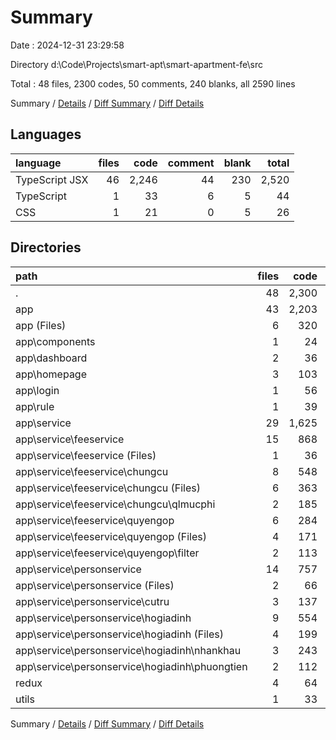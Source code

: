 # Summary

Date : 2024-12-31 23:29:58

Directory d:\\Code\\Projects\\smart-apt\\smart-apartment-fe\\src

Total : 48 files,  2300 codes, 50 comments, 240 blanks, all 2590 lines

Summary / [Details](details.md) / [Diff Summary](diff.md) / [Diff Details](diff-details.md)

## Languages
| language | files | code | comment | blank | total |
| :--- | ---: | ---: | ---: | ---: | ---: |
| TypeScript JSX | 46 | 2,246 | 44 | 230 | 2,520 |
| TypeScript | 1 | 33 | 6 | 5 | 44 |
| CSS | 1 | 21 | 0 | 5 | 26 |

## Directories
| path | files | code | comment | blank | total |
| :--- | ---: | ---: | ---: | ---: | ---: |
| . | 48 | 2,300 | 50 | 240 | 2,590 |
| app | 43 | 2,203 | 40 | 227 | 2,470 |
| app (Files) | 6 | 320 | 8 | 22 | 350 |
| app\\components | 1 | 24 | 0 | 6 | 30 |
| app\\dashboard | 2 | 36 | 1 | 5 | 42 |
| app\\homepage | 3 | 103 | 0 | 4 | 107 |
| app\\login | 1 | 56 | 1 | 13 | 70 |
| app\\rule | 1 | 39 | 0 | 4 | 43 |
| app\\service | 29 | 1,625 | 30 | 173 | 1,828 |
| app\\service\\feeservice | 15 | 868 | 5 | 97 | 970 |
| app\\service\\feeservice (Files) | 1 | 36 | 0 | 4 | 40 |
| app\\service\\feeservice\\chungcu | 8 | 548 | 5 | 62 | 615 |
| app\\service\\feeservice\\chungcu (Files) | 6 | 363 | 4 | 48 | 415 |
| app\\service\\feeservice\\chungcu\\qlmucphi | 2 | 185 | 1 | 14 | 200 |
| app\\service\\feeservice\\quyengop | 6 | 284 | 0 | 31 | 315 |
| app\\service\\feeservice\\quyengop (Files) | 4 | 171 | 0 | 22 | 193 |
| app\\service\\feeservice\\quyengop\\filter | 2 | 113 | 0 | 9 | 122 |
| app\\service\\personservice | 14 | 757 | 25 | 76 | 858 |
| app\\service\\personservice (Files) | 2 | 66 | 0 | 5 | 71 |
| app\\service\\personservice\\cutru | 3 | 137 | 15 | 17 | 169 |
| app\\service\\personservice\\hogiadinh | 9 | 554 | 10 | 54 | 618 |
| app\\service\\personservice\\hogiadinh (Files) | 4 | 199 | 3 | 28 | 230 |
| app\\service\\personservice\\hogiadinh\\nhankhau | 3 | 243 | 4 | 18 | 265 |
| app\\service\\personservice\\hogiadinh\\phuongtien | 2 | 112 | 3 | 8 | 123 |
| redux | 4 | 64 | 4 | 8 | 76 |
| utils | 1 | 33 | 6 | 5 | 44 |

Summary / [Details](details.md) / [Diff Summary](diff.md) / [Diff Details](diff-details.md)